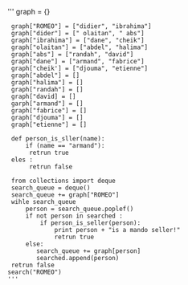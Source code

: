 '''
     graph = {}
     
     graph["ROMEO"] = ["didier", "ibrahima"]
     graph["dider"] = [" olaitan", " abs"]
     graph["ibrahima"] = ["dane", "cheik"]
     graph["olaitan"] = ["abdel", "halima"]
     graph["abs"] = ["randah", "david"]
     graph["dane"] = ["armand", "fabrice"]
     graph["cheik'] = ["djouma", "etienne"]
     graph["abdel"] = []
     graph["halima"] = []
     graph["randah"] = []
     graph["david] = []
     garph["armand"] = []
     graph["fabrice"] = []
     graph["djouma"] = []
     graph["etienne"] = []

     def person_is_sller(name):
         if (name == "armand"):
          retrun true
     eles :
          retrun false 
        
     from collections import deque
     search_queue = deque()
     search_queue += graph["ROMEO"]
     wihle search_queue
         person = search_queue.poplef()
         if not person in searched :
             if person_is_seller(person):
                 print person + "is a mando seller!"
                 retrun true
         else:
            search_queue += graph[person]
            searched.append(person)
     retrun false
    search("ROMEO")
    '''

